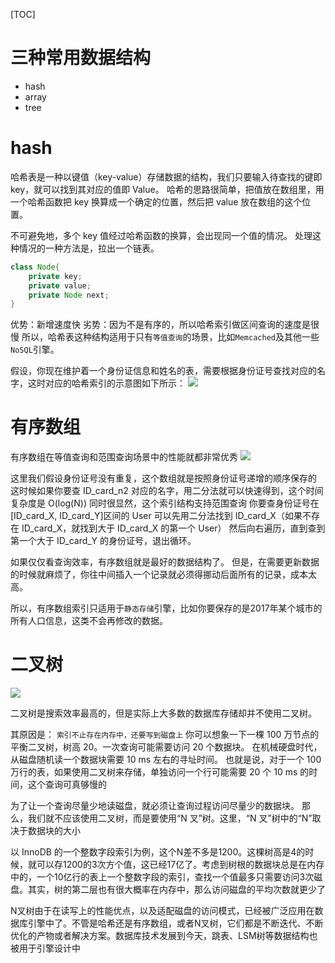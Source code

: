[TOC]

# 三种常用数据结构
+ hash
+ array
+ tree

# hash
哈希表是一种以键值（key-value）存储数据的结构，我们只要输入待查找的键即 key，就可以找到其对应的值即 Value。
哈希的思路很简单，把值放在数组里，用一个哈希函数把 key 换算成一个确定的位置，然后把 value 放在数组的这个位置。

不可避免地，多个 key 值经过哈希函数的换算，会出现同一个值的情况。
处理这种情况的一种方法是，拉出一个链表。
```java
class Node{
    private key;
    private value;
    private Node next;
}
```

优势：新增速度快
劣势：因为不是有序的，所以哈希索引做区间查询的速度是很慢
所以，哈希表这种结构适用于只有`等值查询`的场景，比如`Memcached`及其他一些`NoSQL`引擎。

假设，你现在维护着一个身份证信息和姓名的表，需要根据身份证号查找对应的名字，这时对应的哈希索引的示意图如下所示：
![](https://raw.githubusercontent.com/1990frog/imagebed/default/1602319701_20200403121445672_665289880.png)

# 有序数组
有序数组在等值查询和范围查询场景中的性能就都非常优秀
![](https://raw.githubusercontent.com/1990frog/imagebed/default/1602319703_20200403121506256_521533389.png)

这里我们假设身份证号没有重复，这个数组就是按照身份证号递增的顺序保存的
这时候如果你要查 ID_card_n2 对应的名字，用二分法就可以快速得到，这个时间复杂度是 O(log(N))
同时很显然，这个索引结构支持范围查询
你要查身份证号在[ID_card_X, ID_card_Y]区间的 User
可以先用二分法找到 ID_card_X（如果不存在 ID_card_X，就找到大于 ID_card_X 的第一个 User）
然后向右遍历，直到查到第一个大于 ID_card_Y 的身份证号，退出循环。

如果仅仅看查询效率，有序数组就是最好的数据结构了。
但是，在需要更新数据的时候就麻烦了，你往中间插入一个记录就必须得挪动后面所有的记录，成本太高。

所以，有序数组索引只适用于`静态存储`引擎，比如你要保存的是2017年某个城市的所有人口信息，这类不会再修改的数据。

# 二叉树
![](https://raw.githubusercontent.com/1990frog/imagebed/default/1602319704_20200403121533976_1793317052.png)

二叉树是搜索效率最高的，但是实际上大多数的数据库存储却并不使用二叉树。

其原因是：
`索引不止存在内存中，还要写到磁盘上`
你可以想象一下一棵 100 万节点的平衡二叉树，树高 20。一次查询可能需要访问 20 个数据块。
在机械硬盘时代，从磁盘随机读一个数据块需要 10 ms 左右的寻址时间。
也就是说，对于一个 100 万行的表，如果使用二叉树来存储，单独访问一个行可能需要 20 个 10 ms 的时间，这个查询可真够慢的

为了让一个查询尽量少地读磁盘，就必须让查询过程访问尽量少的数据块。
那么，我们就不应该使用二叉树，而是要使用“N 叉”树。这里，“N 叉”树中的“N”取决于数据块的大小

以 InnoDB 的一个整数字段索引为例，这个N差不多是1200。这棵树高是4的时候，就可以存1200的3次方个值，这已经17亿了。考虑到树根的数据块总是在内存中的，一个10亿行的表上一个整数字段的索引，查找一个值最多只需要访问3次磁盘。其实，树的第二层也有很大概率在内存中，那么访问磁盘的平均次数就更少了

N叉树由于在读写上的性能优点，以及适配磁盘的访问模式，已经被广泛应用在数据库引擎中了。不管是哈希还是有序数组，或者N叉树，它们都是不断迭代、不断优化的产物或者解决方案。数据库技术发展到今天，跳表、LSM树等数据结构也被用于引擎设计中
